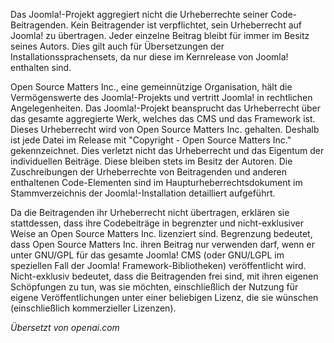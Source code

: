 <!-- Filename: What_has_the_copyright_of_Joomla!%3F / Display title: Joomla! Urheberrecht -->

Das Joomla!-Projekt aggregiert nicht die Urheberrechte seiner Code-Beitragenden. Kein Beitragender ist verpflichtet, sein Urheberrecht auf Joomla! zu übertragen. Jeder einzelne Beitrag bleibt für immer im Besitz seines Autors. Dies gilt auch für Übersetzungen der Installationssprachensets, da nur diese im Kernrelease von Joomla! enthalten sind.

Open Source Matters Inc., eine gemeinnützige Organisation, hält die Vermögenswerte des Joomla!-Projekts und vertritt Joomla! in rechtlichen Angelegenheiten. Das Joomla!-Projekt beansprucht das Urheberrecht über das gesamte aggregierte Werk, welches das CMS und das Framework ist. Dieses Urheberrecht wird von Open Source Matters Inc. gehalten. Deshalb ist jede Datei im Release mit "Copyright - Open Source Matters Inc." gekennzeichnet. Dies verletzt nicht das Urheberrecht und das Eigentum der individuellen Beiträge. Diese bleiben stets im Besitz der Autoren. Die Zuschreibungen der Urheberrechte von Beitragenden und anderen enthaltenen Code-Elementen sind im Haupturheberrechtsdokument im Stammverzeichnis der Joomla!-Installation detailliert aufgeführt.

Da die Beitragenden ihr Urheberrecht nicht übertragen, erklären sie stattdessen, dass ihre Codebeiträge in begrenzter und nicht-exklusiver Weise an Open Source Matters Inc. lizenziert sind. Begrenzung bedeutet, dass Open Source Matters Inc. ihren Beitrag nur verwenden darf, wenn er unter GNU/GPL für das gesamte Joomla! CMS (oder GNU/LGPL im speziellen Fall der Joomla! Framework-Bibliotheken) veröffentlicht wird. Nicht-exklusiv bedeutet, dass die Beitragenden frei sind, mit ihren eigenen Schöpfungen zu tun, was sie möchten, einschließlich der Nutzung für eigene Veröffentlichungen unter einer beliebigen Lizenz, die sie wünschen (einschließlich kommerzieller Lizenzen).

*Übersetzt von openai.com*

